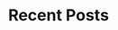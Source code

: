 ---
layout: home
title: "Recent Posts"
tags: [Jekyll, theme, responsive, blog, template]
image:
  feature: blackfriars.jpg
---